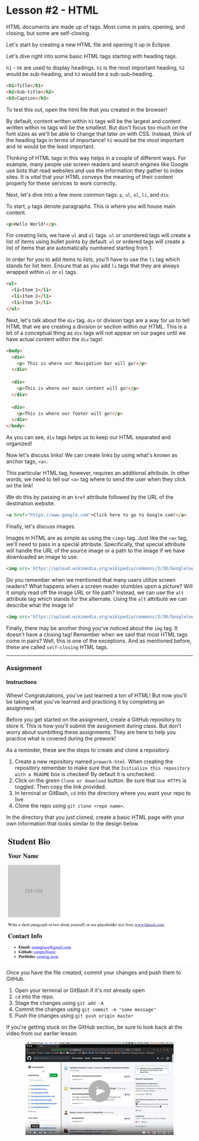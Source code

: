 # Lesson \#2 - HTML

HTML documents are made up of tags. Most come in pairs, opening, and closing, but some are self-closing. 

Let's start by creating a new HTML file and opening it up in Eclipse.

Let's dive right into some basic HTML tags starting with heading tags.

`h1` - `h6` are used to display headings. `h1` is the most important heading, `h2` would be sub-heading, and `h3` would be a sub-sub-heading. 

```html
<h1>Title</h1>
<h2>Sub-title</h2>
<h3>Caption</h3>
```

To test this out, open the html file that you created in the browser!

By default, content written within `h1` tags will be the largest and content written within `h6` tags will be the smallest. But don't focus too much on the font sizes as we'll be able to change that later on with CSS. Instead, think of the heading tags in terms of importance! `h1` would be the most important and `h6` would be the least important.

Thinking of HTML tags in this way helps in a couple of different ways. For example, many people use screen readers and search engines like Google use bots that read websites and use the information they gather to index sites. It is *vital* that your HTML conveys the meaning of their content properly for these services to work correctly. 

Next, let's dive into a few more common tags: `p`, `ul`, `ol`, `li`, and `div`.

To start, `p` tags denote paragraphs. This is where you will house main content.

```html
<p>Hello World!</p>
```

For creating lists, we have `ul` and `ol` tags. `ul` or unordered tags will create a list of items using bullet points by default. `ol` or ordered tags will create a list of items that are automatically numbered starting from 1.

In order for you to add items to lists, you'll have to use the `li` tag which stands for list item. Ensure that as you add `li` tags that they are always wrapped within `ul` or `ol` tags.

```html
<ul>
  <li>Item 1</li>
  <li>Item 2</li>
  <li>Item 3</li>
</ul>
```

Next, let's talk about the `div` tag. `div` or division tags are a way for us to tell HTML that we are creating a division or section within our HTML. This is a bit of a conceptual thing as `div` tags will not appear on our pages until we have actual content within the `div` tags!

```html
<body>
  <div>
    <p> This is where our Navigation bar will go!</p>
  </div>

  <div>
    <p>This is where our main content will go!</p>
  </div>

  <div>
    <p>This is where our footer will go!</p>
  </div>
</body>
```

As you can see, `div` tags helps us to keep our HTML separated and organized!

Now let's discuss links! We can create links by using what's known as anchor tags, `<a>`.

This particular HTML tag, however, requires an additional attribute. In other words, we need to tell our `<a>` tag where to send the user when they click on the link!

We do this by passing in an `href` attribute followed by the URL of the destination website.

```html
<a href="https://www.google.com">Click here to go to Google.com!</a>
```

Finally, let's discuss images.

Images in HTML are as simple as using the `<img>` tag. Just like the `<a>` tag, we'll need to pass in a special attribute. Specifically, that special attribute will handle the URL of the source image or a path to the image if we have downloaded an image to use.

```html
<img src='https://upload.wikimedia.org/wikipedia/commons/3/30/Googlelogo.png'>
```

Do you remember when we mentioned that many users utilize screen readers? What happens when a screen reader stumbles upon a picture? Will it simply read off the image URL or file path? Instead, we can use the `alt` attribute tag which stands for the alternate. Using the `alt` attribute we can describe what the image is!

```html
<img src='https://upload.wikimedia.org/wikipedia/commons/3/30/Googlelogo.png' alt='google-logo'>
```

Finally, there may be another thing you've noticed about the `img` tag. It doesn't have a closing tag! Remember when we said that most HTML tags come in pairs? Well, this is one of the exceptions. And as mentioned before, these are called `self-closing` HTML tags.

---

### Assignment

#### Instructions

Whew! Congratulations, you've just learned a ton of HTML! But now you'll be taking what you've learned and practicing it by completing an assignment.

Before you get started on the assignment, create a GitHub repository to store it. This is how you'll submit the assignment during class. But don't worry about sumbitting these assignments. They are here to help you practice what is covered during the prework!

As a reminder, these are the steps to create and clone a repository.

1. Create a new repository named `prework-html`. When creating the repository remember to make sure that the `Initialize this repository with a README` box is checked! By default it is unchecked.
2. Click on the green `Clone or download` button. Be sure that `Use HTTPS` is toggled. Then copy the link provided.
3. In terminal or GitBash, `cd` into the directory where you want your repo to live
4. Clone the repo using `git clone <repo name>`.

In the directory that you just cloned, create a basic HTML page with your own information that looks similar to the design below.

<p align="center">
     <img src="https://raw.githubusercontent.com/coding-boot-camp/enterprise-prework-assets/master/assets/prework-bio.png" width="600" title="demo">
</p>

Once you have the file created, commit your changes and push them to GitHub.

1. Open your terminal or GitBash if it's not already open
2. `cd` into the repo.
3. Stage the changes using `git add -A`
4. Commit the changes using `git commit -m "some message"`
5. Push the changes using `git push origin master`

If you're getting stuck on the GitHub section, be sure to look back at the video from our earlier lesson.

<p align="center">
  <a href="https://www.youtube.com/watch?v=seICQOd2qsY" target="_blank"><img src="https://raw.githubusercontent.com/coding-boot-camp/enterprise-prework-assets/master/assets/git_thumb.png" width='400px'></a>
</p>
